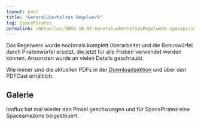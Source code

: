 ```yaml
---
layout: post
title: "Generalüberholtes Regelwerk"
tag: SpacePirates
permalink: /Aktuelles/2008-10-05-GeneralueberholtesRegelwerk-spacepirates
---
```


Das Regelwerk wurde nochmals komplett überarbeitet und die Bonuswürfel durch Piratenwürfel ersetzt, die jetzt für alle Proben verwendet werden können. Ansonsten wurde an vielen Details geschraubt.

Wie immer sind die aktuellen PDFs in der [Downloadsektion](https://spacepirates.jcgames.de/Publikationen/) und über den PDFCast erhältlich.

## Galerie

Ionflux hat mal wieder den Pinsel geschwungen und für SpacePirates eine Spaceamazone beigesteuert.
